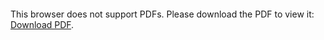 <object data="http://yoursite.com/the.pdf" type="application/pdf" width="750px" height="750px">
    <embed src="http://yoursite.com/the.pdf" type="application/pdf">
        <p>This browser does not support PDFs. Please download the PDF to view it: <a href="http://yoursite.com/the.pdf">Download PDF</a>.</p>
    </embed>
</object>
